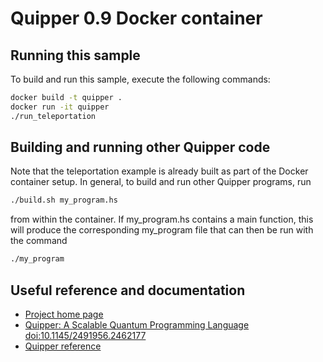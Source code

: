 # Quipper 0.9 Docker container

## Running this sample

To build and run this sample, execute the following commands:

```cmd
docker build -t quipper . 
docker run -it quipper
./run_teleportation
```

## Building and running other Quipper code

Note that the teleportation example is already built as part of the Docker container setup. In general, to build and run other Quipper programs, run 
```cmd
./build.sh my_program.hs
```
from within the container. If my_program.hs contains a main function, this will produce the corresponding my_program file that can then be run with the command 
```cmd
./my_program
```

## Useful reference and documentation

* [Project home page](https://www.mathstat.dal.ca/~selinger/quipper/)
* [Quipper: A Scalable Quantum Programming Language](https://arxiv.org/pdf/1304.3390.pdf)
  [doi:10.1145/2491956.2462177](https://doi.org/10.1145/2491956.2462177)
* [Quipper reference](https://www.mathstat.dal.ca/~selinger/quipper/doc/)

